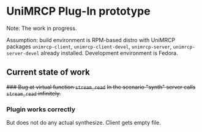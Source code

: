 # UniMRCP Plug-In prototype
Note: The work in progress.

Assumption: build environment is RPM-based distro with UniMRCP packages `unimrcp-client`, `unimrcp-client-devel`, `unimrcp-server`, `unimrcp-server-devel` already installed.
Development environment is Fedora.

## Current state of work
~~### Bug at virtual function `stream_read`~~
~~In the scenario "synth" server calls `stream_read` infinitely.~~

### Plugin works correctly
But does not do any actual synthesize. Client gets empty file.